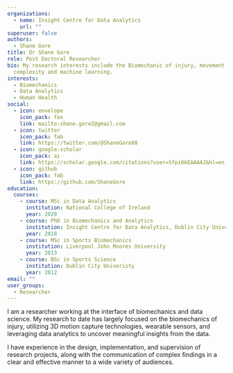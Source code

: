 ```yaml
---
organizations:
  - name: Insight Centre for Data Analytics
    url: ""
superuser: false
authors:
  - Shane Gore
title: Dr Shane Gore
role: Post Doctoral Researcher
bio: My research interests include the Biomechanic of injury, movement
  complexity and machine learning.
interests:
  - Biomechanics
  - Data Analytics
  - Human Health
social:
  - icon: envelope
    icon_pack: fas
    link: mailto:shane.gore2@gmail.com
  - icon: twitter
    icon_pack: fab
    link: https://twitter.com/@ShaneGore88
  - icon: google-scholar
    icon_pack: ai
    link: https://scholar.google.com/citations?user=Sfpi6kEAAAAJ&hl=en
  - icon: github
    icon_pack: fab
    link: https://github.com/ShaneGore
education:
  courses:
    - course: MSc in Data Analytics
      institution: National College of Ireland
      year: 2020
    - course: PhD in Biomechanics and Analytics
      institution: Insight Centre for Data Analytics, Dublin City University
      year: 2018
    - course: MSc in Sports Biomechanics
      institution: Liverpool John Moores University
      year: 2013
    - course: BSc in Sports Science
      institution: Dublin City Univeristy
      year: 2012
email: ""
user_groups:
  - Researcher
---
```


I am a researcher working at the interface of biomechanics and data science. My research to date has largely focused on the biomechanics of injury, utilizing 3D motion capture technologies, wearable sensors, and leveraging data analytics to uncover meaningful insights from the data.

I have experience in the design, implementation, and supervision of research projects, along with the communication of complex findings in a clear and effective manner to a wide variety of audiences.
